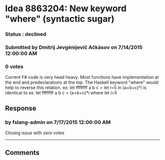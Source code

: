 # Idea 8863204: New keyword "where" (syntactic sugar) #

### Status : declined

### Submitted by Dmítrij Jevgénijevič Ačkásov on 7/14/2015 12:00:00 AM

### 0 votes

Current F# code is very head heavy. Most functions have implementation at the end and predeclarations at the top. The Haskell keyword "where" would help to reverse this relation.
ex:
let ffffffff a b c = let i=5 in (a+b+c)*i
is identical to
ex:
let ffffffff a b c = (a+b+c)*i where let i=5



## Response 
### by fslang-admin on 7/17/2015 12:00:00 AM

Closing issue with zero votes

------------------------
## Comments

